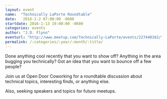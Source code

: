 ```yaml
---
layout: event
name:  "Technically LaPorte Roundtable"
date:   2016-1-2 07:00:00 -0600
startdate: 2016-1-13 19:00:00 -0600
categories: events
author: "J.D. Flynn"
eventurl: "http://www.meetup.com/Technically-LaPorte/events/227440162/"
permalink: /:categories/:year/:month/:title/
---
```


Done anything cool recently that you want to show off?  Anything in the area bugging you technically?  Got an idea that you want to bounce off a few people?

Join us at Open Door Coworking for a roundtable discussion about technical topics, interesting finds, or anything else.

Also, seeking speakers and topics for future meetups.
